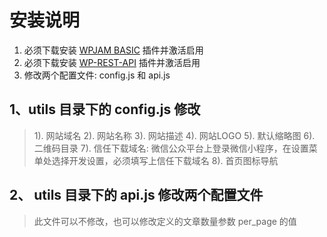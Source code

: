 # 安装说明

1. 必须下载安装 [WPJAM BASIC](https://wordpress.org/plugins/wpjam-basic/) 插件并激活启用
2. 必须下载安装 [WP-REST-API](https://github.com/dchijack/WP-REST-API-PRO) 插件并激活启用
3. 修改两个配置文件: config.js 和 api.js

## 1、utils 目录下的 config.js 修改

> 1). 网站域名
> 2). 网站名称
> 3). 网站描述
> 4). 网站LOGO
> 5). 默认缩略图
> 6). 二维码目录
> 7). 信任下载域名: 微信公众平台上登录微信小程序，在设置菜单处选择开发设置，必须填写上信任下载域名
> 8). 首页图标导航

## 2、 utils 目录下的 api.js 修改两个配置文件

> 此文件可以不修改，也可以修改定义的文章数量参数 per_page 的值 